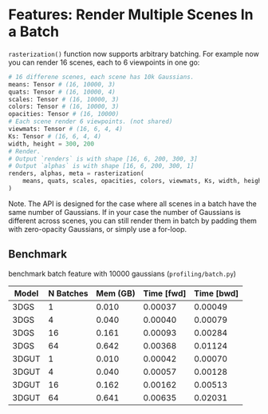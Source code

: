 # Features: Render Multiple Scenes In a Batch

`rasterization()` function now supports arbitrary batching. For example now you can render 16 scenes, each to 6 viewpoints in one go:

```python
# 16 differene scenes, each scene has 10k Gaussians.
means: Tensor # (16, 10000, 3)
quats: Tensor # (16, 10000, 4)
scales: Tensor # (16, 10000, 3)
colors: Tensor # (16, 10000, 3)
opacities: Tensor # (16, 10000)
# Each scene render 6 viewpoints. (not shared)
viewmats: Tensor # (16, 6, 4, 4)
Ks: Tensor # (16, 6, 4, 4)
width, height = 300, 200
# Render. 
# Output `renders` is with shape [16, 6, 200, 300, 3]
# Output `alphas` is with shape [16, 6, 200, 300, 1]
renders, alphas, meta = rasterization(
    means, quats, scales, opacities, colors, viewmats, Ks, width, height
)
```

Note. The API is designed for the case where all scenes in a batch have the same number of Gaussians. If in your case the number of Gaussians is different across scenes, you can still render them in batch by padding them with zero-opacity Gaussians, or simply use a for-loop.

## Benchmark

benchmark batch feature with 10000 gaussians (`profiling/batch.py`)

| **Model**  | **N Batches** | **Mem (GB)** | **Time [fwd]** | **Time [bwd]** |
|--------|-----------|----------|------------|------------|
| 3DGS   | 1         | 0.010     | 0.00037    | 0.00049    |
| 3DGS   | 4         | 0.040     | 0.00040     | 0.00079    |
| 3DGS   | 16        | 0.161    | 0.00093    | 0.00284    |
| 3DGS   | 64        | 0.642    | 0.00368    | 0.01124    |
| 3DGUT  | 1         | 0.010     | 0.00042    | 0.00070     |
| 3DGUT  | 4         | 0.040     | 0.00057    | 0.00128    |
| 3DGUT  | 16        | 0.162    | 0.00162    | 0.00513    |
| 3DGUT  | 64        | 0.641    | 0.00635    | 0.02031    |
